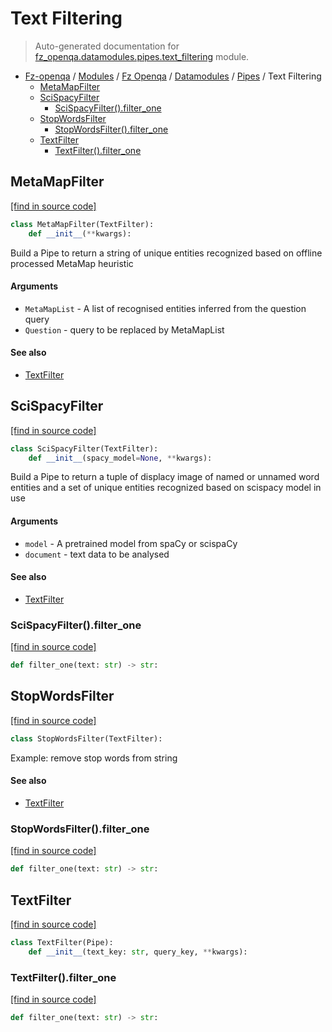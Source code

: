 # Text Filtering

> Auto-generated documentation for [fz_openqa.datamodules.pipes.text_filtering](blob/master/fz_openqa/datamodules/pipes/text_filtering.py) module.

- [Fz-openqa](../../../README.md#fz-openqa-index) / [Modules](../../../MODULES.md#fz-openqa-modules) / [Fz Openqa](../../index.md#fz-openqa) / [Datamodules](../index.md#datamodules) / [Pipes](index.md#pipes) / Text Filtering
    - [MetaMapFilter](#metamapfilter)
    - [SciSpacyFilter](#scispacyfilter)
        - [SciSpacyFilter().filter_one](#scispacyfilterfilter_one)
    - [StopWordsFilter](#stopwordsfilter)
        - [StopWordsFilter().filter_one](#stopwordsfilterfilter_one)
    - [TextFilter](#textfilter)
        - [TextFilter().filter_one](#textfilterfilter_one)

## MetaMapFilter

[[find in source code]](blob/master/fz_openqa/datamodules/pipes/text_filtering.py#L77)

```python
class MetaMapFilter(TextFilter):
    def __init__(**kwargs):
```

Build a Pipe to return a string of unique entities recognized
based on offline processed MetaMap heuristic

#### Arguments

- `MetaMapList` - A list of recognised entities inferred from the question query
- `Question` - query to be replaced by MetaMapList

#### See also

- [TextFilter](#textfilter)

## SciSpacyFilter

[[find in source code]](blob/master/fz_openqa/datamodules/pipes/text_filtering.py#L34)

```python
class SciSpacyFilter(TextFilter):
    def __init__(spacy_model=None, **kwargs):
```

Build a Pipe to return a tuple of displacy image of named or
unnamed word entities and a set of unique entities recognized
based on scispacy model in use

#### Arguments

- `model` - A pretrained model from spaCy or scispaCy
- `document` - text data to be analysed

#### See also

- [TextFilter](#textfilter)

### SciSpacyFilter().filter_one

[[find in source code]](blob/master/fz_openqa/datamodules/pipes/text_filtering.py#L62)

```python
def filter_one(text: str) -> str:
```

## StopWordsFilter

[[find in source code]](blob/master/fz_openqa/datamodules/pipes/text_filtering.py#L27)

```python
class StopWordsFilter(TextFilter):
```

Example: remove stop words from string

#### See also

- [TextFilter](#textfilter)

### StopWordsFilter().filter_one

[[find in source code]](blob/master/fz_openqa/datamodules/pipes/text_filtering.py#L30)

```python
def filter_one(text: str) -> str:
```

## TextFilter

[[find in source code]](blob/master/fz_openqa/datamodules/pipes/text_filtering.py#L12)

```python
class TextFilter(Pipe):
    def __init__(text_key: str, query_key, **kwargs):
```

### TextFilter().filter_one

[[find in source code]](blob/master/fz_openqa/datamodules/pipes/text_filtering.py#L23)

```python
def filter_one(text: str) -> str:
```

